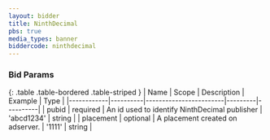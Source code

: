 ```yaml
---
layout: bidder
title: NinthDecimal
pbs: true
media_types: banner
biddercode: ninthdecimal
---
```


### Bid Params

{: .table .table-bordered .table-striped }
| Name       | Scope    | Description            | Example | Type     |
|------------|----------|------------------------|---------|----------|
| pubid | required | An id used to identify NinthDecimal publisher | 'abcd1234' | string |
| placement | optional | A placement created on adserver. | '1111' | string |
